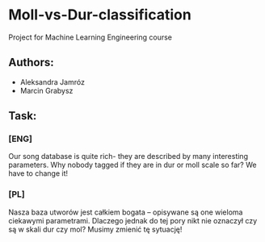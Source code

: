 # Moll-vs-Dur-classification
Project for Machine Learning Engineering course

## Authors:
- Aleksandra Jamróz
- Marcin Grabysz

## Task:

### [ENG]
Our song database is quite rich- they are described by many interesting parameters. Why nobody tagged if they are in dur or moll scale so far? We have to change it! 

### [PL]
Nasza baza utworów jest całkiem bogata – opisywane są one wieloma ciekawymi 
parametrami. Dlaczego jednak do tej pory nikt nie oznaczył czy są w skali dur czy mol? 
Musimy zmienić tę sytuację!